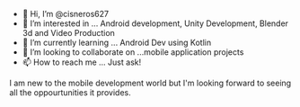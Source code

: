 - 👋 Hi, I’m @cisneros627
- 👀 I’m interested in ... Android development, Unity Development, Blender 3d and Video Production
- 🌱 I’m currently learning ... Android Dev using Kotlin
- 💞️ I’m looking to collaborate on ...mobile application projects
- 📫 How to reach me ... Just ask!

I am new to the mobile development world but I'm looking forward to seeing all the oppourtunities it provides.

